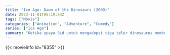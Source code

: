 ```yaml
---
title: "Ice Age: Dawn of the Dinosaurs (2009)"
date: 2023-11-01T06:19:54Z
tags: ["Movie"]
categories: ["Animation", "Adventure", "Comedy"]
series: ["Ice Age"]
summary: "Ketika upaya Sid untuk mengadopsi tiga telur dinosaurus membuatnya diculik oleh ibu kandung mereka ke dunia bawah tanah yang hilang, teman-temannya berusaha menyelamatkannya."
---
```


<mux-player stream-type="on-demand"
src="https://kp3d-my.sharepoint.com/personal/ryoo_kp3d_onmicrosoft_com/_layouts/15/download.aspx?share=Ea6KDzvWjC1CnME4wiNiB_MBDjWitzl04SBjbPIKdhnIWg" prefer-playback="mse" controls>

</mux-player>


{{< movieinfo id="8355" >}}

<script src="https://cdn.jsdelivr.net/npm/@mux/mux-player"></script>

 <script type="application/ld+json ">
{
"@context": "https://schema.org/",
"@type": "VideoObject",
"name": "Ice Age: Dawn of the Dinosaurs",
"contentUrl": "https://stream.mux.com/xqZ62GHQC009COCW6wXupKBXVsHvFoJ02pLWsVFNB5O2M.m3u8",
"thumbnailUrl": "https://www.themoviedb.org/t/p/original/z3NwTOiJj4AJ61XP7xmivaBo0B2.jpg?width=314&fit_mode=preserve&time=25",
"uploadDate": "2023-11-01T06:19:54Z",
}

</script>